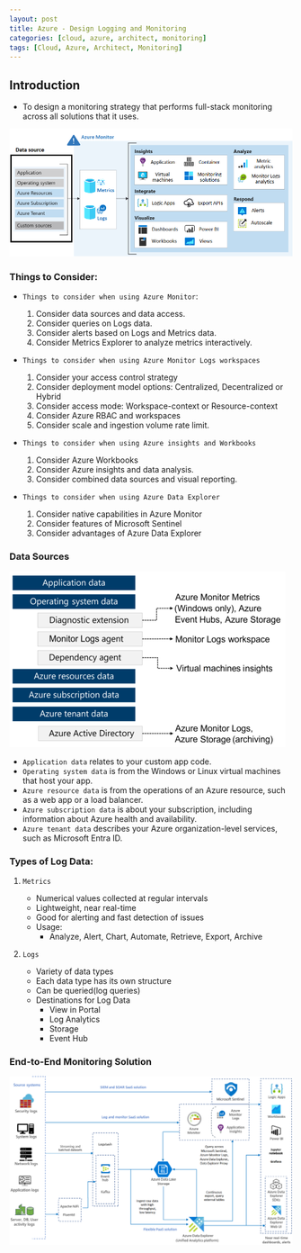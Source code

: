 ```yaml
---
layout: post
title: Azure - Design Logging and Monitoring
categories: [cloud, azure, architect, monitoring]
tags: [Cloud, Azure, Architect, Monitoring]
---
```


## Introduction
- To design a monitoring strategy that performs full-stack monitoring across all solutions that it uses. 

![Data Sources for Logging and Monitoring](/assets/img/cloud/azure/monitoring/azure-monitor.png)

### Things to Consider:
- `Things to consider when using Azure Monitor`:
    1. Consider data sources and data access. 
    2. Consider queries on Logs data. 
    3. Consider alerts based on Logs and Metrics data. 
    4. Consider Metrics Explorer to analyze metrics interactively. 

- `Things to consider when using Azure Monitor Logs workspaces`
    1. Consider your access control strategy
    2. Consider deployment model options: Centralized, Decentralized or Hybrid
    3. Consider access mode: Workspace-context or Resource-context
    4. Consider Azure RBAC and workspaces
    5. Consider scale and ingestion volume rate limit.

- `Things to consider when using Azure insights and Workbooks`
    1. Consider Azure Workbooks
    2. Consider Azure insights and data analysis.
    3. Consider combined data sources and visual reporting. 

- `Things to consider when using Azure Data Explorer`
    1. Consider native capabilities in Azure Monitor
    2. Consider features of Microsoft Sentinel
    3. Consider advantages of Azure Data Explorer

### Data Sources

![Data Sources](/assets/img/cloud/azure/monitoring/data-sources-for-logging-and-monitoring.png)

- `Application data` relates to your custom app code.
- `Operating system data` is from the Windows or Linux virtual machines that host your app.
- `Azure resource data` is from the operations of an Azure resource, such as a web app or a load balancer.
- `Azure subscription data` is about your subscription, including information about Azure health and availability.
- `Azure tenant data` describes your Azure organization-level services, such as Microsoft Entra ID.


### Types of Log Data:
1. `Metrics`
    - Numerical values collected at regular intervals
    - Lightweight, near real-time
    - Good for alerting and fast detection of issues
    - Usage:
        + Analyze, Alert, Chart, Automate, Retrieve, Export, Archive

2. `Logs`
    - Variety of data types
    - Each data type has its own structure
    - Can be queried(log queries)
    - Destinations for Log Data
        + View in Portal
        + Log Analytics
        + Storage
        + Event Hub


### End-to-End Monitoring Solution

![End-to-End Monitoring Solution](/assets/img/cloud/azure/analytics/end-to-end-monitoring-solution-using-data-explorer.png)